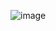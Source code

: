 
![image](https://github.com/AndriiDmytriiev/BookMicroService/assets/38718364/4194f4d2-288e-4e3b-80bc-71368b55fc32)
